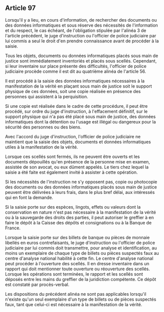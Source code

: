Article 97
----
Lorsqu'il y a lieu, en cours d'information, de rechercher des documents ou des
données informatiques et sous réserve des nécessités de l'information et du
respect, le cas échéant, de l'obligation stipulée par l'alinéa 3 de l'article
précédent, le juge d'instruction ou l'officier de police judiciaire par lui
commis a seul le droit d'en prendre connaissance avant de procéder à la saisie.

Tous les objets, documents ou données informatiques placés sous main de justice
sont immédiatement inventoriés et placés sous scellés. Cependant, si leur
inventaire sur place présente des difficultés, l'officier de police judiciaire
procède comme il est dit au quatrième alinéa de l'article 56.

Il est procédé à la saisie des données informatiques nécessaires à la
manifestation de la vérité en plaçant sous main de justice soit le support
physique de ces données, soit une copie réalisée en présence des personnes qui
assistent à la perquisition.

Si une copie est réalisée dans le cadre de cette procédure, il peut être
procédé, sur ordre du juge d'instruction, à l'effacement définitif, sur le
support physique qui n'a pas été placé sous main de justice, des données
informatiques dont la détention ou l'usage est illégal ou dangereux pour la
sécurité des personnes ou des biens.

Avec l'accord du juge d'instruction, l'officier de police judiciaire ne
maintient que la saisie des objets, documents et données informatiques utiles à
la manifestation de la vérité.

Lorsque ces scellés sont fermés, ils ne peuvent être ouverts et les documents
dépouillés qu'en présence de la personne mise en examen, assistée de son avocat,
ou eux dûment appelés. Le tiers chez lequel la saisie a été faite est également
invité à assister à cette opération.

Si les nécessités de l'instruction ne s'y opposent pas, copie ou photocopie des
documents ou des données informatiques placés sous main de justice peuvent être
délivrées à leurs frais, dans le plus bref délai, aux intéressés qui en font la
demande.

Si la saisie porte sur des espèces, lingots, effets ou valeurs dont la
conservation en nature n'est pas nécessaire à la manifestation de la vérité ou à
la sauvegarde des droits des parties, il peut autoriser le greffier à en faire
le dépôt à la Caisse des dépôts et consignations ou à la Banque de France.

Lorsque la saisie porte sur des billets de banque ou pièces de monnaie libellés
en euros contrefaisants, le juge d'instruction ou l'officier de police
judiciaire par lui commis doit transmettre, pour analyse et identification, au
moins un exemplaire de chaque type de billets ou pièces suspectés faux au centre
d'analyse national habilité à cette fin. Le centre d'analyse national peut
procéder à l'ouverture des scellés. Il en dresse inventaire dans un rapport qui
doit mentionner toute ouverture ou réouverture des scellés. Lorsque les
opérations sont terminées, le rapport et les scellés sont déposés entre les
mains du greffier de la juridiction compétente. Ce dépôt est constaté par
procès-verbal.

Les dispositions du précédent alinéa ne sont pas applicables lorsqu'il n'existe
qu'un seul exemplaire d'un type de billets ou de pièces suspectés faux, tant que
celui-ci est nécessaire à la manifestation de la vérité.
